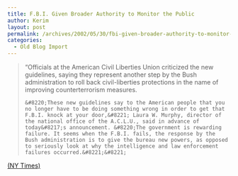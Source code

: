 ```yaml
---
title: F.B.I. Given Broader Authority to Monitor the Public
author: Kerim
layout: post
permalink: /archives/2002/05/30/fbi-given-broader-authority-to-monitor-the-public/
categories:
  - Old Blog Import
---
```


>   &#8220;Officials at the American Civil Liberties Union criticized the new guidelines, saying they represent another step by the Bush administration to roll back civil-liberties protections in the name of improving counterterrorism measures. 
>   
>   
>     &#8220;These new guidelines say to the American people that you no longer have to be doing something wrong in order to get that F.B.I. knock at your door,&#8221; Laura W. Murphy, director of the national office of the A.C.L.U., said in advance of today&#8217;s announcement. &#8220;The government is rewarding failure. It seems when the F.B.I. fails, the response by the Bush administration is to give the bureau new powers, as opposed to seriously look at why the intelligence and law enforcement failures occurred.&#8221;&#8221;
>   


<a href="http://www.nytimes.com/2002/05/30/politics/30CND-SPY.html" onclick="_gaq.push(['_trackEvent', 'outbound-article', 'http://www.nytimes.com/2002/05/30/politics/30CND-SPY.html', '(NY Times)']);" >(NY Times)</a>

